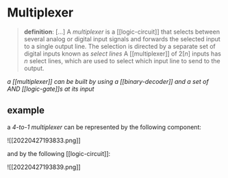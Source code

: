 # Multiplexer

> **definition**: [...] A _multiplexer_ is a [[logic-circuit]] that selects between several analog or digital input signals and forwards the selected input to a single output line. The selection is directed by a separate set of digital inputs known as _select lines_ A [[multiplexer]] of $2[n]$ inputs has $n$ select lines, which are used to select which input line to send to the output.

_a [[multiplexer]] can be built by using a [[binary-decoder]] and a set of AND [[logic-gate]]s at its input_

## example

a _4-to-1 multiplexer_ can be represented by the following component:

![[20220427193833.png]]

and by the following [[logic-circuit]]:

![[20220427193839.png]]

